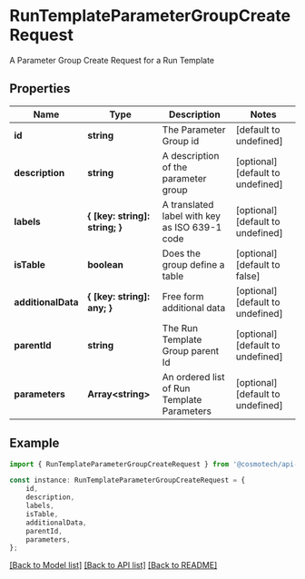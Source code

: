 # RunTemplateParameterGroupCreateRequest

A Parameter Group Create Request for a Run Template

## Properties

Name | Type | Description | Notes
------------ | ------------- | ------------- | -------------
**id** | **string** | The Parameter Group id | [default to undefined]
**description** | **string** | A description of the parameter group | [optional] [default to undefined]
**labels** | **{ [key: string]: string; }** | A translated label with key as ISO 639-1 code | [optional] [default to undefined]
**isTable** | **boolean** | Does the group define a table | [optional] [default to false]
**additionalData** | **{ [key: string]: any; }** | Free form additional data | [optional] [default to undefined]
**parentId** | **string** | The Run Template Group parent Id | [optional] [default to undefined]
**parameters** | **Array&lt;string&gt;** | An ordered list of Run Template Parameters | [optional] [default to undefined]

## Example

```typescript
import { RunTemplateParameterGroupCreateRequest } from '@cosmotech/api-ts';

const instance: RunTemplateParameterGroupCreateRequest = {
    id,
    description,
    labels,
    isTable,
    additionalData,
    parentId,
    parameters,
};
```

[[Back to Model list]](../README.md#documentation-for-models) [[Back to API list]](../README.md#documentation-for-api-endpoints) [[Back to README]](../README.md)
